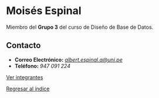 # Moisés Espinal

Miembro del **Grupo 3** del curso de Diseño de Base de Datos.

## Contacto

- **Correo Electrónico:** *albert.espinal.a@uni.pe*
- **Teléfono:** _947 091 224_

[Ver integrantes](../integrantes.md)

[Regresar al índice](../../proyecto.md)
